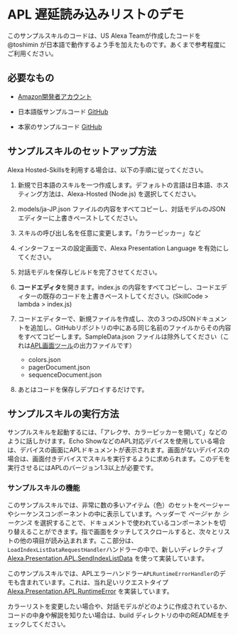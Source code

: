 # APL 遅延読み込みリストのデモ

このサンプルスキルのコードは、US Alexa Teamが作成したコードを@toshimin が日本語で動作するよう手を加えたものです。あくまで参考程度にご利用ください。

## 必要なもの
*  [Amazon開発者アカウント](http://developer.amazon.com/alexa)

* 日本語版サンプルコード [GitHub](https://github.com/toshimin/alexa-cookbook/tree/master/feature-demos/apl/skill-demo-lazy-load-lists)

* 本家のサンプルコード [GitHub](https://github.com/alexa/alexa-cookbook/tree/master/feature-demos/apl/skill-demo-lazy-load-lists)


## サンプルスキルのセットアップ方法
Alexa Hosted-Skillsを利用する場合は、以下の手順に従ってください。

1. 新規で日本語のスキルを一つ作成します。デフォルトの言語は日本語、ホスティング方法は、Alexa-Hosted (Node.js) を選択してください。
2. models/ja-JP.json ファイルの内容をすべてコピーし、対話モデルのJSONエディターに上書きペーストしてください。
3. スキルの呼び出し名を任意に変更します。「カラーピッカー」など
4. インターフェースの設定画面で、Alexa Presentation Language を有効にしてください。
5. 対話モデルを保存しビルドを完了させてください。
6. **コードエディタ**を開きます。index.js の内容をすべてコピーし、コードエディターの既存のコードを上書きペーストしてください。(SkillCode > lambda > index.js)
7. コードエディターで、新規ファイルを作成し、次の３つのJSONドキュメントを追加し、GitHubリポジトリの中にある同じ名前のファイルからその内容をすべてコピーします。SampleData.json ファイルは除外してください（これは[APL画面ツール](https://developer.amazon.com/alexa/console/ask/displays)の出力ファイルです）

   * colors.json
   * pagerDocument.json
   * sequenceDocument.json

7. あとはコードを保存しデプロイするだけです。

## サンプルスキルの実行方法

サンプルスキルを起動するには、「アレクサ、カラーピッカーを開いて」などのように話しかけます。Echo ShowなどのAPL対応デバイスを使用している場合は、デバイスの画面にAPLドキュメントが表示されます。画面がないデバイスの場合は、画面付きデバイスでスキルを実行するように求められます。このデモを実行させるにはAPLのバージョン1.3以上が必要です。

### サンプルスキルの機能

このサンプルスキルでは、非常に数の多いアイテム（色）のセットをページャーやシーケンスコンポーネントの中に表示しています。ヘッダーで *ページャ* か *シーケンス* を選択することで、ドキュメントで使われているコンポーネントを切り替えることができます。指で画面をタッチしてスクロールすると、次々とリストの他の項目が読み込まれます。ここ部分は、 `LoadIndexListDataRequestHandler`ハンドラーの中で、新しいディレクティブ [Alexa.Presentation.APL.SendIndexListData](https://developer.amazon.com/ja-JP/docs/alexa/alexa-presentation-language/apl-interface.html#sendindexlistdata-directive) を使って実装しています。


このサンプルスキルでは、APLエラーハンドラー`APLRuntimeErrorHandler`のデモも含まれています。これは、当れ足いリクエストタイプ [Alexa.Presentation.APL.RuntimeError](https://developer.amazon.com/ja-JP/docs/alexa/alexa-presentation-language/apl-interface.html#runtimeerror-request) を実装しています。

カラーリストを変更したい場合や、対話モデルがどのように作成されているか、コードの中身や解説を知りたい場合は、build ディレクトリの中のREADMEをチェックしてください。
